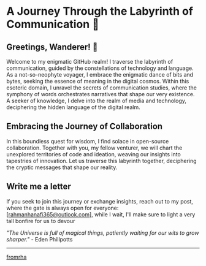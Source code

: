# A Journey Through the Labyrinth of Communication 🌌

## Greetings, Wanderer! 👋

Welcome to my enigmatic GitHub realm! I traverse the labyrinth of communication, guided by the constellations of technology and language. As a not-so-neophyte voyager, I embrace the enigmatic dance of bits and bytes, seeking the essence of meaning in the digital cosmos. Within this esoteric domain, I unravel the secrets of communication studies, where the symphony of words orchestrates narratives that shape our very existence. A seeker of knowledge, I delve into the realm of media and technology, deciphering the hidden language of the digital realm.

## Embracing the Journey of Collaboration

In this boundless quest for wisdom, I find solace in open-source collaboration. Together with you, my fellow venturer, we will chart the unexplored territories of code and ideation, weaving our insights into tapestries of innovation. Let us traverse this labyrinth together, deciphering the cryptic messages that shape our reality.

## Write me a letter

If you seek to join this journey or exchange insights, reach out to my post, where the gate is always open for everyone: [rahmanhanafi365@outlook.com], while I wait, I'll make sure to light a very tall bonfire for us to devour

_"The Universe is full of magical things, patiently waiting for our wits to grow sharper."_ - Eden Phillpotts

---

[fromrha](https://github.com/fromrha)
